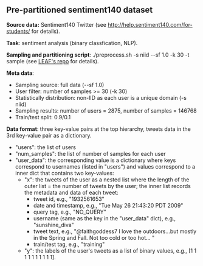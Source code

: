 ## Pre-partitioned sentiment140 dataset

**Source data:** Sentiment140 Twitter (see http://help.sentiment140.com/for-students/ for details).

**Task**: sentiment analysis (binary classfication, NLP).

**Sampling and partitioning script**: ./preprocess.sh -s niid --sf 1.0 -k 30 -t sample (see [LEAF's repo](https://github.com/TalwalkarLab/leaf/tree/master/data/sent140) for details).

**Meta data**: 
- Sampling source: full data (--sf 1.0)
- User filter: number of samples >= 30 (-k 30)
- Statistically distribution: non-IID as each user is a unique domain (-s niid)
- Sampling results: number of users = 2875, number of samples = 146768
- Train/test split: 0.9/0.1

**Data format**: three key-value pairs at the top hierarchy, tweets data in the 3rd key-value pair as a dictionary.
- "users": the list of users
- "num_samples": the list of number of samples for each user
- "user_data": the corresponding value is a dictionary where keys correspond to usernames (listed in "users") and values correspond to a inner dict that contains two key-values:
  - "x": the tweets of the user as a nested list where the length of the outer list = the number of tweets by the user; the inner list records the metadata and data of each tweet:
    - tweet id, e.g., "1932561653"
    - date and timestamp, e.g., "Tue May 26 21:43:20 PDT 2009"
    - query tag, e.g., "NO_QUERY"
    - username (same as the key in the "user_data" dict), e.g., "sunshine_diva"
    - tweet text, e.g., "@faithgoddess7 I love the outdoors...but mostly in the Spring and Fall. Not too cold or too hot... "
    - train/test tag, e.g., "training"
  - "y": the labels of the user's tweets as a list of binary values, e.g., \[1 1 1 1 1 1 1 1 1 1\].
